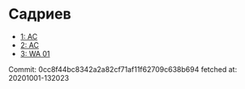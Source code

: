 # Садриев
- [1: AC](1.md)
- [2: AC](2.md)
- [3: WA 01](3.md)

Commit: 0cc8f44bc8342a2a82cf71af11f62709c638b694
 fetched at: 20201001-132023
